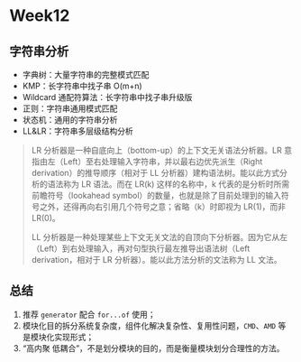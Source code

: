 # Week12

## 字符串分析

- 字典树：大量字符串的完整模式匹配
- KMP：长字符串中找子串 O(m+n)
- Wildcard 通配符算法：长字符串中找子串升级版
- 正则：字符串通用模式匹配
- 状态机：通用的字符串分析
- LL&LR：字符串多层级结构分析

> LR 分析器是一种自底向上（bottom-up）的上下文无关语法分析器。LR 意指由左（Left）至右处理输入字符串，并以最右边优先派生（Right derivation）的推导顺序（相对于 LL 分析器）建构语法树。能以此方式分析的语法称为 LR 语法。而在 LR(k) 这样的名称中，k 代表的是分析时所需前瞻符号（lookahead symbol）的数量，也就是除了目前处理到的输入符号之外，还得再向右引用几个符号之意；省略（k）时即视为 LR(1)，而非 LR(0)。
>
> LL 分析器是一种处理某些上下文无关文法的自顶向下分析器。因为它从左（Left）到右处理输入，再对句型执行最左推导出语法树（Left derivation，相对于 LR 分析器）。能以此方法分析的文法称为 LL 文法。

## 总结

1. 推荐 `generator` 配合 `for...of` 使用；
2. 模块化目的拆分系统复杂度，组件化解决复杂性、复用性问题，`CMD`、`AMD` 等是模块化实现形式；
3. “高内聚 低耦合”，不是划分模块的目的，而是衡量模块划分合理性的方法。
